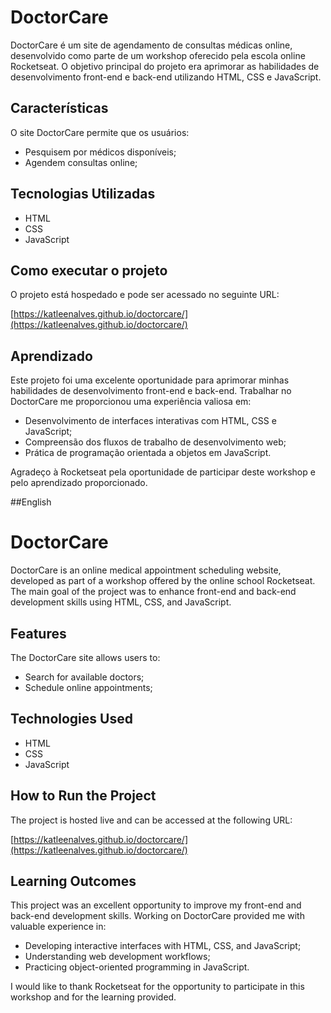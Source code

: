 # DoctorCare

DoctorCare é um site de agendamento de consultas médicas online, desenvolvido como parte de um workshop oferecido pela escola online Rocketseat. O objetivo principal do projeto era aprimorar as habilidades de desenvolvimento front-end e back-end utilizando HTML, CSS e JavaScript.

## Características

O site DoctorCare permite que os usuários:

- Pesquisem por médicos disponíveis;
- Agendem consultas online;

## Tecnologias Utilizadas

- HTML
- CSS
- JavaScript

## Como executar o projeto

O projeto está hospedado e pode ser acessado no seguinte URL:

[https://katleenalves.github.io/doctorcare/](https://katleenalves.github.io/doctorcare/)

## Aprendizado

Este projeto foi uma excelente oportunidade para aprimorar minhas habilidades de desenvolvimento front-end e back-end. Trabalhar no DoctorCare me proporcionou uma experiência valiosa em:

- Desenvolvimento de interfaces interativas com HTML, CSS e JavaScript;
- Compreensão dos fluxos de trabalho de desenvolvimento web;
- Prática de programação orientada a objetos em JavaScript.

Agradeço à Rocketseat pela oportunidade de participar deste workshop e pelo aprendizado proporcionado.


##English

# DoctorCare

DoctorCare is an online medical appointment scheduling website, developed as part of a workshop offered by the online school Rocketseat. The main goal of the project was to enhance front-end and back-end development skills using HTML, CSS, and JavaScript.

## Features

The DoctorCare site allows users to:

- Search for available doctors;
- Schedule online appointments;

## Technologies Used

- HTML
- CSS
- JavaScript

## How to Run the Project

The project is hosted live and can be accessed at the following URL:

[https://katleenalves.github.io/doctorcare/](https://katleenalves.github.io/doctorcare/)

## Learning Outcomes

This project was an excellent opportunity to improve my front-end and back-end development skills. Working on DoctorCare provided me with valuable experience in:

- Developing interactive interfaces with HTML, CSS, and JavaScript;
- Understanding web development workflows;
- Practicing object-oriented programming in JavaScript.

I would like to thank Rocketseat for the opportunity to participate in this workshop and for the learning provided.
